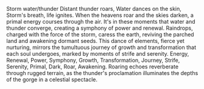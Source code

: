 Storm water/thunder
Distant thunder roars,
Water dances on the skin,
Storm's breath, life ignites.
When the heavens roar and the skies darken, a primal energy courses through the air. It's in these moments that water and thunder converge, creating a symphony of power and renewal. Raindrops, charged with the force of the storm, caress the earth, reviving the parched land and awakening dormant seeds. This dance of elements, fierce yet nurturing, mirrors the tumultuous journey of growth and transformation that each soul undergoes, marked by moments of strife and serenity.
Energy, Renewal, Power, Symphony, Growth, Transformation, Journey, Strife, Serenity, Primal, Dark, Roar, Awakening.
Roaring echoes reverberate through rugged terrain, as the thunder's proclamation illuminates the depths of the gorge in a celestial spectacle.